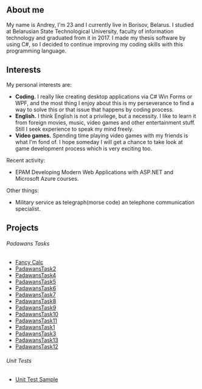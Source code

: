## About me

My name is Andrey, I'm 23 and I currently live in Borisov, Belarus. I studied at Belarusian State Technological University, faculty of information technology and graduated from it in 2017. I made my thesis software by using C#, so I decided to continue improving my coding skills with this programming language. 


## Interests

My personal interests are:
 - **Coding.** I really like creating desktop applications via C# Win Forms or WPF, and the most thing I enjoy about this is my perseverance to find a way to solve this or that issue that happens by coding process.
 -	**English.** I think English is not a privilege, but a necessity. I like to learn it from foreign movies, music, video games and other entertainment stuff. Still I seek experience to speak my mind freely.
 -	**Video games.** Spending time playing video games with my friends is what I'm fond of. I hope someday I will get a chance to take look at game development process which is very exciting too.

Recent activity:
 - EPAM Developing Modern Web Applications with ASP.NET and Microsoft Azure courses.
 
 Other things:
 - Military service as telegraph(morse code) an telephone communication specialist. 

## Projects

###### Padawans Tasks

 - [Fancy Calc](https://github.com/OliCyrus/FancyCalc)
 - [PadawansTask2](https://github.com/OliCyrus/PadawansTask2)
 - [PadawansTask4](https://github.com/OliCyrus/PadawansTask4)
 - [PadawansTask5](https://github.com/OliCyrus/PadawansTask5)
 - [PadawansTask6](https://github.com/OliCyrus/PadawansTask6)
 - [PadawansTask7](https://github.com/OliCyrus/PadawansTask7)
 - [PadawansTask8](https://github.com/OliCyrus/PadawansTask8)
 - [PadawansTask9](https://github.com/OliCyrus/PadawansTask9)
 - [PadawansTask10](https://github.com/OliCyrus/PadawansTask10)
 - [PadawansTask11](https://github.com/OliCyrus/PadawansTask11)
 - [PadawansTask1](https://github.com/OliCyrus/PadawansTask1)
 - [PadawansTask3](https://github.com/OliCyrus/PadawansTask3)
 - [PadawansTask13](https://github.com/OliCyrus/PadawansTask13)
 - [PadawansTask12](https://github.com/OliCyrus/PadawansTask12)
 
###### Unit Tests
 
 - [Unit Test Sample](https://github.com/OliCyrus/Unit-Testing-Sample)
